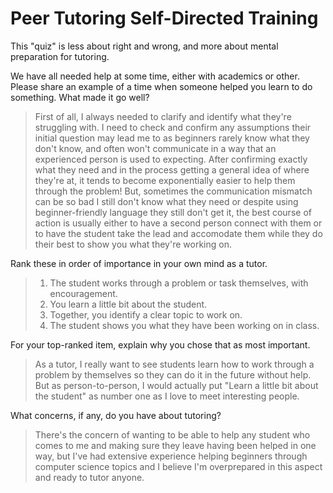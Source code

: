 # Peer Tutoring Self-Directed Training
This "quiz" is less about right and wrong, and more about mental preparation for tutoring.

We have all needed help at some time, either with academics or other.  Please share an example of a time when someone helped you learn to do something.  What made it go well?
> First of all, I always needed to clarify and identify what they're struggling with. I need to check and confirm any assumptions their initial question may lead me to as beginners rarely know what they don't know, and often won't communicate in a way that an experienced person is used to expecting.
> After confirming exactly what they need and in the process getting a general idea of where they're at, it tends to become exponentially easier to help them through the problem!
> But, sometimes the communication mismatch can be so bad I still don't know what they need or despite using beginner-friendly language they still don't get it, the best course of action is usually either to have a second person connect with them or to have the student take the lead and accomodate them while they do their best to show you what they're working on.

Rank these in order of importance in your own mind as a tutor.  
> 1. The student works through a problem or task themselves, with encouragement.
> 2. You learn a little bit about the student.
> 3. Together, you identify a clear topic to work on.
> 4. The student shows you what they have been working on in class.

For your top-ranked item, explain why you chose that as most important.
> As a tutor, I really want to see students learn how to work through a problem by themselves so they can do it in the future without help. But as person-to-person, I would actually put "Learn a little bit about the student" as number one as I love to meet interesting people.

What concerns, if any, do you have about tutoring?
> There's the concern of wanting to be able to help any student who comes to me and making sure they leave having been helped in one way, but I've had extensive experience helping beginners through computer science topics and I believe I'm overprepared in this aspect and ready to tutor anyone.
